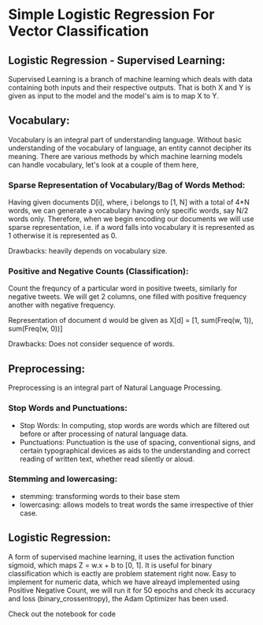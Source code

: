 # Simple Logistic Regression For Vector Classification

## Logistic Regression - Supervised Learning:
Supervised Learning is a branch of machine learning which deals with data containing both inputs and their respective outputs.
That is both X and Y is given as input to the model and the model's aim is to map X to Y.

## Vocabulary:
Vocabulary is an integral part of understanding language. Without basic understanding of the vocabulary of language, an entity cannot decipher its meaning.
There are various methods by which machine learning models can handle vocabulary, let's look at a couple of them here,

### Sparse Representation of Vocabulary/Bag of Words Method:
Having given documents D[i], where, i belongs to [1, N] with a total of 4*N words, we can generate a vocabulary having only specific words, say N/2 words only. Therefore,
 when we begin encoding our documents we will use sparse representation, i.e. if a word falls into vocabulary it is represented as 1 otherwise it is represented as 0.

Drawbacks: heavily depends on vocabulary size.

### Positive and Negative Counts (Classification):
Count the frequncy of a particular word in positive tweets, similarly for negative tweets. We will get 2 columns, one filled with positive frequency another with negative frequency.

Representation of document d would be given as X[d] = [1, sum(Freq(w, 1)), sum(Freq(w, 0))]

Drawbacks: Does not consider sequence of words.

## Preprocessing:
Preprocessing is an integral part of Natural Language Processing.

### Stop Words and Punctuations:
* Stop Words: In computing, stop words are words which are filtered out before or after processing of natural language data.
* Punctuations: Punctuation is the use of spacing, conventional signs, and certain typographical devices as aids to the understanding and correct reading of written text, whether read silently or aloud.

### Stemming and lowercasing:
* stemming: transforming words to their base stem
* lowercasing: allows models to treat words the same irrespective of thier case.

## Logistic Regression:
A form of supervised machine learning, it uses the activation function sigmoid, which maps Z = w.x + b to [0, 1]. It is useful for binary classification which is eactly are problem statement right now.
Easy to implement for numeric data, which we have alreayd implemented using Positive Negative Count, we will run it for 50 epochs and check its accuracy and loss (binary_crossentropy), the Adam Optimizer has been used.

Check out the notebook for code